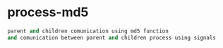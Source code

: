 # process-md5

```python
parent and children comunication using md5 function
and comunication between parent and children process using signals
```
